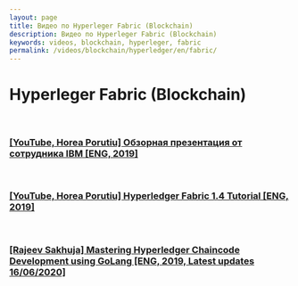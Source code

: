 ```yaml
---
layout: page
title: Видео по Hyperleger Fabric (Blockchain)
description: Видео по Hyperleger Fabric (Blockchain)
keywords: videos, blockchain, hyperleger, fabric
permalink: /videos/blockchain/hyperledger/en/fabric/
---
```


# Hyperleger Fabric (Blockchain)

<br/>

### [[YouTube, Horea Porutiu] Обзорная презентация от сотрудника IBM [ENG, 2019]](https://www.youtube.com/watch?v=7pcTE5M0fAs)

<br/>

### [[YouTube, Horea Porutiu] Hyperledger Fabric 1.4 Tutorial [ENG, 2019]](/videos/blockchain/hyperledger/en/fabric/hyperledger-fabric-1.4-tutorial/)

<br/>

### [[Rajeev Sakhuja] Mastering Hyperledger Chaincode Development using GoLang [ENG, 2019, Latest updates 16/06/2020]](/videos/blockchain/hyperledger/en/fabric/mastering-hperledger-chaincode-development-using-golang/)
